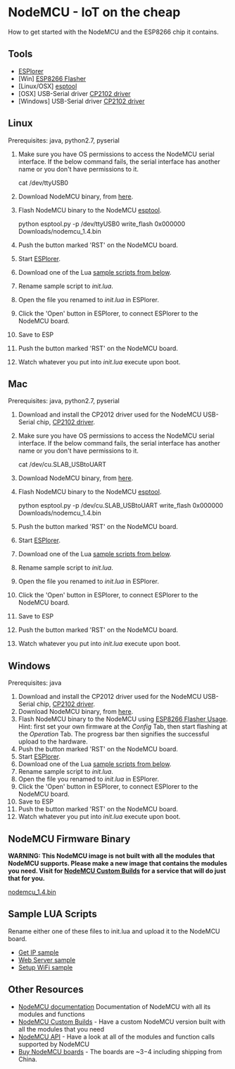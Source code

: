 # NodeMCU - IoT on the cheap
How to get started with the NodeMCU and the ESP8266 chip it contains.

## Tools
 * [ESPlorer](http://esp8266.ru/esplorer-latest/?f=ESPlorer.zip)
 * [Win] [ESP8266 Flasher](https://github.com/nodemcu/nodemcu-flasher/blob/master/Win32/Release/ESP8266Flasher.exe)
 * [Linux/OSX] [esptool](https://github.com/themadinventor/esptool)
 * [OSX] USB-Serial driver [CP2102 driver](https://www.silabs.com/Support%20Documents/Software/Mac_OSX_VCP_Driver.zip)
 * [Windows] USB-Serial driver [CP2102 driver](https://www.silabs.com/Support%20Documents/Software/CP210x_VCP_Windows.zip)

## Linux
Prerequisites: java, python2.7, pyserial

  1. Make sure you have OS permissions to access the NodeMCU serial interface. If the below command fails, the serial interface has another name or you don't have permissions to it.

        cat /dev/ttyUSB0

  2. Download NodeMCU binary, from [here](nodemcu_1.4.bin?raw=true).
  3. Flash NodeMCU binary to the NodeMCU [esptool](https://github.com/themadinventor/esptool).

        python esptool.py -p /dev/ttyUSB0 write_flash 0x000000 Downloads/nodemcu_1.4.bin

  4. Push the button marked 'RST' on the NodeMCU board.
  5. Start [ESPlorer](http://esp8266.ru/esplorer-latest/?f=ESPlorer.zip).
  6. Download one of the Lua [sample scripts from below](#samples).
  7. Rename sample script to _init.lua_.
  8. Open the file you renamed to _init.lua_ in ESPlorer.
  9. Click the 'Open' button in ESPlorer, to connect ESPlorer to the NodeMCU board.
  10. Save to ESP
  11. Push the button marked 'RST' on the NodeMCU board.
  12. Watch whatever you put into _init.lua_ execute upon boot.


## Mac
Prerequisites: java, python2.7, pyserial

  1. Download and install the CP2012 driver used for the NodeMCU USB-Serial chip, [CP2102 driver](https://www.silabs.com/Support%20Documents/Software/Mac_OSX_VCP_Driver.zip).
  2. Make sure you have OS permissions to access the NodeMCU serial interface. If the below command fails, the serial interface has another name or you don't have permissions to it.

        cat /dev/cu.SLAB_USBtoUART

  3. Download NodeMCU binary, from [here](nodemcu_1.4.bin?raw=true).
  4. Flash NodeMCU binary to the NodeMCU [esptool](https://github.com/themadinventor/esptool).

        python esptool.py -p /dev/cu.SLAB_USBtoUART write_flash 0x000000 Downloads/nodemcu_1.4.bin

  5. Push the button marked 'RST' on the NodeMCU board.
  6. Start [ESPlorer](http://esp8266.ru/esplorer-latest/?f=ESPlorer.zip).
  7. Download one of the Lua [sample scripts from below](#samples).
  8. Rename sample script to _init.lua_.
  9. Open the file you renamed to _init.lua_ in ESPlorer.
  10. Click the 'Open' button in ESPlorer, to connect ESPlorer to the NodeMCU board.
  11. Save to ESP
  12. Push the button marked 'RST' on the NodeMCU board.
  13. Watch whatever you put into _init.lua_ execute upon boot.

## Windows
Prerequisites: java

  1. Download and install the CP2012 driver used for the NodeMCU USB-Serial chip, [CP2102 driver](https://www.silabs.com/Support%20Documents/Software/CP210x_VCP_Windows.zip).
  2. Download NodeMCU binary, from [here](nodemcu_1.4.bin?raw=true).
  3. Flash NodeMCU binary to the NodeMCU using [ESP8266 Flasher Usage](https://github.com/nodemcu/nodemcu-flasher). Hint: first set your own firmware at the _Config_ Tab, then start flashing at the _Operation_ Tab. The progress bar then signifies the successful upload to the hardware.
  4. Push the button marked 'RST' on the NodeMCU board.
  5. Start [ESPlorer](http://esp8266.ru/esplorer-latest/?f=ESPlorer.zip).
  6. Download one of the Lua [sample scripts from below](#samples).
  7. Rename sample script to _init.lua_.
  8. Open the file you renamed to _init.lua_ in ESPlorer.
  9. Click the 'Open' button in ESPlorer, to connect ESPlorer to the NodeMCU board.
  10. Save to ESP
  11. Push the button marked 'RST' on the NodeMCU board.
  12. Watch whatever you put into _init.lua_ execute upon boot.




## NodeMCU Firmware Binary
**WARNING: This NodeMCU image is not built with all the modules that NodeMCU supports. Please make a new image that contains the modules you need. Visit for [NodeMCU Custom Builds](http://frightanic.com/nodemcu-custom-build/) for a service that will do just that for you.**

[nodemcu_1.4.bin](nodemcu_1.4.bin?raw=true)



## <a name="samples"></a>Sample LUA Scripts
Rename either one of these files to init.lua and upload it to the NodeMCU board.

 * [Get IP sample](lua_samples/get_ip/init.lua?raw=true)
 * [Web Server sample](lua_samples/webserver/init.lua?raw=true) 
 * [Setup WiFi sample](lua_samples/setup_wifi/init.lua?raw=true)


## Other Resources

 * [NodeMCU documentation](https://nodemcu.readthedocs.io/en/master/) Documentation of NodeMCU with all its modules and functions
 * [NodeMCU Custom Builds](http://frightanic.com/nodemcu-custom-build/) - Have a custom NodeMCU version built with all the modules that you need
 * [NodeMCU API](https://github.com/nodemcu/nodemcu-firmware/wiki/nodemcu_api_en) - Have a look at all of the modules and function calls supported by NodeMCU
 * [Buy NodeMCU boards](http://www.aliexpress.com/item/New-Wireless-module-NodeMcu-Lua-WIFI-Internet-of-Things-development-board-based-ESP8266-with-pcb-Antenna/32299982691.html?ws_ab_test=searchweb201556_6,searchweb201644_1_79_78_77_82_80_62_81,searchweb201560_4) - The boards are ~$3-$4 including shipping from China. 
